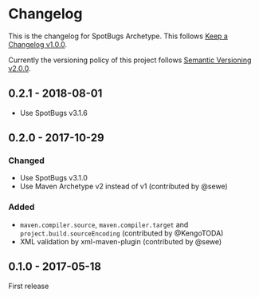 # Changelog

This is the changelog for SpotBugs Archetype. This follows [Keep a Changelog v1.0.0](http://keepachangelog.com/en/1.0.0/).

Currently the versioning policy of this project follows [Semantic Versioning v2.0.0](http://semver.org/spec/v2.0.0.html).

## 0.2.1 - 2018-08-01

* Use SpotBugs v3.1.6

## 0.2.0 - 2017-10-29

### Changed

* Use SpotBugs v3.1.0
* Use Maven Archetype v2 instead of v1 (contributed by @sewe)

### Added

* `maven.compiler.source`, `maven.compiler.target` and `project.build.sourceEncoding` (contributed by @KengoTODA)
* XML validation by xml-maven-plugin (contributed by @sewe)

## 0.1.0 - 2017-05-18

First release
